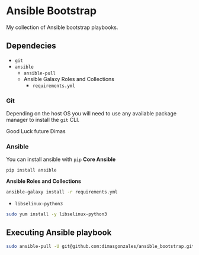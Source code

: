 # Ansible Bootstrap

My collection of Ansible bootstrap playbooks.

## Dependecies

- `git`
- `ansible`
    - `ansible-pull`
    - Ansible Galaxy Roles and Collections
        - `requirements.yml`

### Git
Depending on the host OS you will need to use any available package manager to install the `git` CLI.

Good Luck future Dimas

### Ansible
You can install ansible with `pip`
**Core Ansible**
```
pip install ansible
```

**Ansible Roles and Collections**
```bash
ansible-galaxy install -r requirements.yml
```

- `libselinux-python3`
```bash
sudo yum install -y libselinux-python3
```
## Executing Ansible playbook

```bash
sudo ansible-pull -U git@github.com:dimasgonzales/ansible_bootstrap.git --ask-become-pass
```